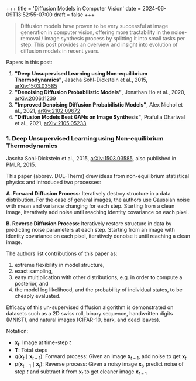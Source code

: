 +++
title = 'Diffusion Models in Computer Vision'
date = 2024-06-09T13:52:55-07:00
draft = false
+++

> Diffusion models have proven to be very successful at image generation in computer vision, offering more tractability in the noise-removal / image synthesis process by splitting it into small tasks per step. This post provides an overview and insight into evolution of diffusion models in recent years.

Papers in this post:
<!--% Previous posts [Display label 1]({{< ref "postname.md" >}}). -->

1. **"Deep Unsupervised Learning using Non-equilibrium Thermodynamics"**, Jascha Sohl-Dickstein et al., 2015, [arXiv:1503.03585](http://arxiv.org/abs/1503.03585) 
2. **"Denoising Diffusion Probabilistic Models"**, Jonathan Ho et al., 2020, [arXiv:2006.11239](https://arxiv.org/abs/2006.11239) 
3. **"Improved Denoising Diffusion Probabilistic Models"**, Alex Nichol et al., 2021, [arXiv:2102.09672](https://arxiv.org/abs/2102.09672) 
4. **"Diffusion Models Beat GANs on Image Synthesis"**, Prafulla Dhariwal et al., 2021, [arXiv:2105.05233](https://arxiv.org/abs/2105.05233)

### 1. Deep Unsupervised Learning using Non-equilibrium Thermodynamics
Jascha Sohl-Dickstein et al., 2015, [arXiv:1503.03585](http://arxiv.org/abs/1503.03585), also published in PMLR, 2015. 

This paper (abbrev. DUL-Therm) drew ideas from non-equilibrium statistical physics and introduced two processes:

**A. Forward Diffusion Process:**
Iteratively destroy structure in a data distribution. For the case of general images, the authors use Gaussian noise with mean and variance changing for each step. Starting from a clean image, iteratively add noise until reaching identity covariance on each pixel. 

**B. Reverse Diffusion Process:**
Iteratively restore structure in data by predicting noise parameters at each step. Starting from an image with identity covariance on each pixel, iteratively denoise it until reaching a clean image.

The authors list contributions of this paper as:
1. extreme flexibility in model structure, 
2. exact sampling,
3. easy multiplication with other distributions, e.g. in order to compute a posterior, and
4. the model log likelihood, and the probability of individual states, to be cheaply evaluated.

Efficacy of this un-supervised diffusion algorithm is demonstrated on datasets such as a 2D swiss roll, binary sequence, handwritten digits (MNIST), and natural images (CIFAR-10, bark, and dead leaves).

Notation:

- **$\mathbf{x}_t$**: Image at time-step $t$
- **T**: Total steps
- $q(\mathbf{x}_t \mid \mathbf{x}_{t-1})$: Forward process: Given an image $\mathbf{x}_{t-1}$, add noise to get $\mathbf{x}_t$
- $p(\mathbf{x}_{t-1} \mid \mathbf{x}_t)$: Reverse process: Given a noisy image $\mathbf{x}_t$, predict noise of step $t$ and subtract it from $\mathbf{x}_t$ to get cleaner image $\mathbf{x}_{t-1}$

